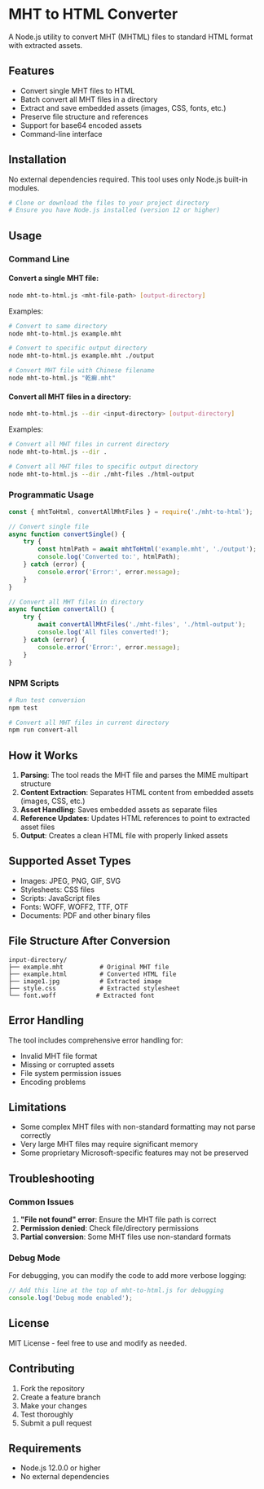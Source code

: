 # MHT to HTML Converter

A Node.js utility to convert MHT (MHTML) files to standard HTML format with extracted assets.

## Features

- Convert single MHT files to HTML
- Batch convert all MHT files in a directory
- Extract and save embedded assets (images, CSS, fonts, etc.)
- Preserve file structure and references
- Support for base64 encoded assets
- Command-line interface

## Installation

No external dependencies required. This tool uses only Node.js built-in modules.

```bash
# Clone or download the files to your project directory
# Ensure you have Node.js installed (version 12 or higher)
```

## Usage

### Command Line

#### Convert a single MHT file:
```bash
node mht-to-html.js <mht-file-path> [output-directory]
```

Examples:
```bash
# Convert to same directory
node mht-to-html.js example.mht

# Convert to specific output directory
node mht-to-html.js example.mht ./output

# Convert MHT file with Chinese filename
node mht-to-html.js "乾癬.mht"
```

#### Convert all MHT files in a directory:
```bash
node mht-to-html.js --dir <input-directory> [output-directory]
```

Examples:
```bash
# Convert all MHT files in current directory
node mht-to-html.js --dir .

# Convert all MHT files to specific output directory
node mht-to-html.js --dir ./mht-files ./html-output
```

### Programmatic Usage

```javascript
const { mhtToHtml, convertAllMhtFiles } = require('./mht-to-html');

// Convert single file
async function convertSingle() {
    try {
        const htmlPath = await mhtToHtml('example.mht', './output');
        console.log('Converted to:', htmlPath);
    } catch (error) {
        console.error('Error:', error.message);
    }
}

// Convert all MHT files in directory
async function convertAll() {
    try {
        await convertAllMhtFiles('./mht-files', './html-output');
        console.log('All files converted!');
    } catch (error) {
        console.error('Error:', error.message);
    }
}
```

### NPM Scripts

```bash
# Run test conversion
npm test

# Convert all MHT files in current directory
npm run convert-all
```

## How it Works

1. **Parsing**: The tool reads the MHT file and parses the MIME multipart structure
2. **Content Extraction**: Separates HTML content from embedded assets (images, CSS, etc.)
3. **Asset Handling**: Saves embedded assets as separate files
4. **Reference Updates**: Updates HTML references to point to extracted asset files
5. **Output**: Creates a clean HTML file with properly linked assets

## Supported Asset Types

- Images: JPEG, PNG, GIF, SVG
- Stylesheets: CSS files
- Scripts: JavaScript files
- Fonts: WOFF, WOFF2, TTF, OTF
- Documents: PDF and other binary files

## File Structure After Conversion

```
input-directory/
├── example.mht          # Original MHT file
├── example.html         # Converted HTML file
├── image1.jpg           # Extracted image
├── style.css            # Extracted stylesheet
└── font.woff           # Extracted font
```

## Error Handling

The tool includes comprehensive error handling for:
- Invalid MHT file format
- Missing or corrupted assets
- File system permission issues
- Encoding problems

## Limitations

- Some complex MHT files with non-standard formatting may not parse correctly
- Very large MHT files may require significant memory
- Some proprietary Microsoft-specific features may not be preserved

## Troubleshooting

### Common Issues

1. **"File not found" error**: Ensure the MHT file path is correct
2. **Permission denied**: Check file/directory permissions
3. **Partial conversion**: Some MHT files use non-standard formats

### Debug Mode

For debugging, you can modify the code to add more verbose logging:
```javascript
// Add this line at the top of mht-to-html.js for debugging
console.log('Debug mode enabled');
```

## License

MIT License - feel free to use and modify as needed.

## Contributing

1. Fork the repository
2. Create a feature branch
3. Make your changes
4. Test thoroughly
5. Submit a pull request

## Requirements

- Node.js 12.0.0 or higher
- No external dependencies
